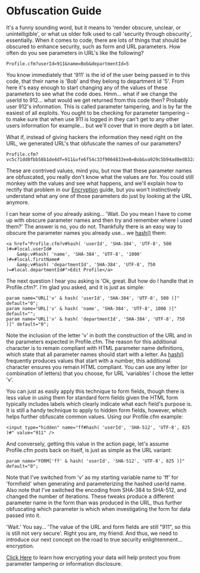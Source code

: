 # Obfuscation Guide

It's a funny sounding word, but it means to 'render obscure, unclear, or unintelligible', or what us older folk used to call 'security through obscurity', essentially. When it comes to code, there are lots of things that should be obscured to enhance security, such as form and URL parameters. How often do you see parameters in URL's like the following?

    Profile.cfm?userId=911&name=Bob&departmentId=5

You know immediately that '911' is the id of the user being passed in to this code, that their name is 'Bob' and they belong to department id '5'. From here it's easy enough to start changing any of the values of these parameters to see what the code does. Hmm… what if we change the userId to 912… what would we get returned from this code then? Probably user 912's information. This is called parameter tampering, and is by far the easiest of all exploits. You ought to be checking for parameter tampering – to make sure that when use 911 is logged in they can't get to any other users information for example… but we'll cover that in more depth a bit later.

What if, instead of giving hackers the information they need right on the URL, we generated URL's that obfuscate the names of our parameters?

    Profile.cfm?vc5c71dd0fbb58b1de4df=911&vfe6f54c33f9064833ee8=Bob&va929c5b94ad8ed832a38=5

These are contrived values, mind you, but now that these parameter names are obfuscated, you really don't know what the values are for. You could still monkey with the values and see what happens, and we'll explain how to rectify that problem in our [Encryption](/security-encryption) guide, but you won't instinctively understand what any one of those parameters do just by looking at the URL anymore.

I can hear some of you already asking… 'Wait. Do you mean I have to come up with obscure parameter names and then try and remember where I used them?' The answer is no, you do not. Thankfully there is an easy way to obscure the parameter names you already use… we [hash()](/hash) them:

    <a href="Profile.cfm?v#hash( 'userId', 'SHA-384', 'UTF-8', 500 )#=#local.userId#
        &amp;v#hash( 'name', 'SHA-384', 'UTF-8', '1000' )#=#local.firstName#
        &amp;v#hash( 'departmentId', 'SHA-384', 'UTF-8', 750 )=#local.departmentId#">Edit Profile</a>

The next question I hear you asking is 'Ok, great. But how do I handle that in Profile.cfm?'. I'm glad you asked, and it is just as simple:

    param name="URL['v' & hash( 'userId', 'SHA-384', 'UTF-8', 500 )]" default="0";
    param name="URL['v' & hash( 'name', 'SHA-384', 'UTF-8', 1000 )]" default="";
    param name="URL['v' & hash( 'departmentId', 'SHA-384', 'UTF-8', 750 )]" default="0";

Note the inclusion of the letter 'v' in both the construction of the URL and in the parameters expected in Profile.cfm. The reason for this additional character is to remain compliant with HTML parameter name definitions, which state that all parameter names should start with a letter. As [hash()](/hash) frequently produces values that start with a number, this additional character ensures you remain HTML compliant. You can use any letter (or combination of letters) that you choose, for URL 'variables' I chose the letter 'v'.

You can just as easily apply this technique to form fields, though there is less value in using them for standard form fields given the HTML form typically includes labels which clearly indicate what each field's purpose is. It is still a handy technique to apply to hidden form fields, however, which helps further obfuscate common values. Using our Profile.cfm example:

    <input type="hidden" name="ff#hash( 'userId', 'SHA-512', 'UTF-8', 825 )#" value="911" />

And conversely, getting this value in the action page, let's assume Profile.cfm posts back on itself, is just as simple as the URL variant:

    param name="FORM['ff' & hash( 'userId', 'SHA-512', 'UTF-8', 825 )]" default="0";

Note that I've switched from 'v' as my starting variable name to 'ff' for 'formfield' when generating and parameterizing the hashed userId name. Also note that I've switched the encoding from SHA-384 to SHA-512, and changed the number of iterations. These tweaks produce a different parameter name in the form than was produced in the URL, thus further obfuscating which parameter is which when investigating the form for data passed into it.

'Wait.' You say… 'The value of the URL and form fields are still "911", so this is still not very secure'. Right you are, my friend. And thus, we need to introduce our next concept on the road to true security enlightenment… encryption.

[Click Here](/security-encryption) to learn how encrypting your data will help protect you from parameter tampering or information disclosure.
